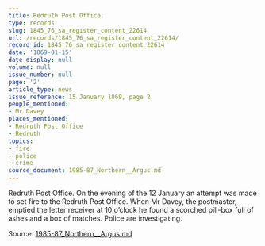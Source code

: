 ```yaml
---
title: Redruth Post Office.
type: records
slug: 1845_76_sa_register_content_22614
url: /records/1845_76_sa_register_content_22614/
record_id: 1845_76_sa_register_content_22614
date: '1869-01-15'
date_display: null
volume: null
issue_number: null
page: '2'
article_type: news
issue_reference: 15 January 1869, page 2
people_mentioned:
- Mr Davey
places_mentioned:
- Redruth Post Office
- Redruth
topics:
- fire
- police
- crime
source_document: 1985-87_Northern__Argus.md
---
```


Redruth Post Office.  On the evening of the 12 January an attempt was made to set fire to the Redruth Post Office.  When Mr Davey, the postmaster, emptied the letter receiver at 10 o’clock he found a scorched pill-box full of ashes and a box of matches.  Police are investigating.

Source: [1985-87_Northern__Argus.md](/downloads/markdown/1985-87_Northern__Argus.md)
